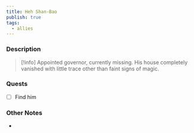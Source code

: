 ```yaml
---
title: Heh Shan-Bao
publish: true
tags:
  - allies
---
```


### Description
> [!info] Appointed governor, currently missing. His house completely vanished with little trace other than faint signs of magic.
### Quests
- [ ] Find him
### Other Notes
- 